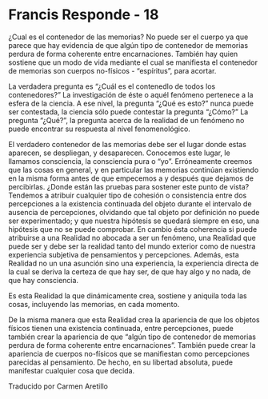 # Francis Responde - 18

¿Cual es el contenedor de las memorias? No puede ser el cuerpo ya que parece que hay evidencia de que algún tipo de contenedor de memorias perdura de forma coherente entre encarnaciones. También hay quien sostiene que un modo de vida mediante el cual se manifiesta el contenedor de memorias son cuerpos no-físicos - “espíritus”, para acortar.

La verdadera pregunta es “¿Cuál es el contenedlo de todos los contenedores?” La investigación de éste o aquél fenómeno pertenece a la esfera de la ciencia. A ese nivel, la pregunta “¿Qué es esto?” nunca puede ser contestada, la ciencia sólo puede contestar la pregunta “¿Cómo?” La pregunta “¿Qué?”, la pregunta acerca de la realidad de un fenómeno no puede encontrar su respuesta al nivel fenomenológico. 

El verdadero contenedor de las memorias debe ser el lugar donde estas aparecen, se despliegan, y desaparecen. Conocemos este lugar, le llamamos consciencia, la consciencia pura o “yo”. Erróneamente creemos que las cosas en general, y en particular las memorias continúan existiendo en la misma forma antes de que empecemos a y después que dejamos de percibirlas. ¿Donde están las pruebas para sostener este punto de vista? Tendemos a atribuir cualquier tipo de cohesión o consistencia entre dos percepciones a la existencia continuada del objeto durante el intervalo de ausencia de percepciones, olvidando que tal objeto por definición no puede ser experimentado; y que nuestra hipótesis se quedará siempre en eso, una hipótesis que no se puede comprobar. En cambio ésta coherencia si puede atribuirse a una Realidad no abocada a ser un fenómeno, una Realidad que puede ser y debe ser la realidad tanto del mundo exterior como de nuestra experiencia subjetiva de pensamientos y percepciones. Además, esta Realidad no un una asunción sino una experiencia, la experiencia directa de la cual se deriva la certeza de que hay ser, de que hay algo y no nada, de que hay consciencia.

Es esta Realidad la que dinámicamente crea, sostiene y aniquila toda las cosas, incluyendo las memorias, en cada momento.

De la misma manera que esta Realidad crea la apariencia de que los objetos físicos tienen una existencia continuada, entre percepciones, puede también crear la apariencia de que “algún tipo de contenedor de memorias perdura de forma coherente entre encarnaciones”. También puede crear la apariencia de cuerpos no-físicos que se manifiestan como percepciones parecidas al pensamiento. De hecho, en su libertad absoluta, puede manifestar cualquier cosa que decida.

Traducido por Carmen Aretillo

